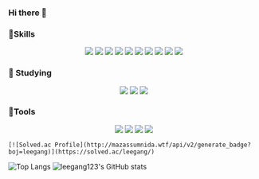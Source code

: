 ### Hi there 👋


###  :muscle:Skills
<p align ="center">
<img src="https://img.shields.io/badge/HTML5-E34F26?style=flat-square&logo=HTML5&logoColor=white" />
<img src="https://img.shields.io/badge/CSS3-1572B6?style=flat-square&logo=CSS3&logoColor=white" />
<img src="https://img.shields.io/badge/JavaScript-F7DF1E?style=flat-square&logo=JavaScript&logoColor=white" />
<img src="https://img.shields.io/badge/MySQL-4479A1?style=flat-square&logo=MySQL&logoColor=white" />
<img src="https://img.shields.io/badge/python-3776AB?style=flat-square&logo=python&logoColor=white" />
<img src="https://img.shields.io/badge/C-A8B9CC?style=flat-square&logo=C&logoColor=white" />
<img src="https://img.shields.io/badge/JAVA-007396?style=flat-square&logo=JAVA&logoColor=white" />
<img src="https://img.shields.io/badge/jQuery-0769AD?style=flat-square&logo=jQuery&logoColor=white" />
<img src="https://img.shields.io/badge/Spring-6DB33F?style=flat-square&logo=jQuery&logoColor=white" />
<img src="https://img.shields.io/badge/SpringBoot-6DB33F?style=flat-square&logo=SpringBoot&logoColor=white" />


### :seedling: Studying

<p align ="center">
<img src="https://img.shields.io/badge/Kubernetes-326CE5?style=flat-square&logo=Kubernetes&logoColor=white" />
<img src="https://img.shields.io/badge/AWS-232F3E?style=flat-square&logo=AWS&logoColor=white" />
<img src="https://img.shields.io/badge/Docker-2496ED?style=flat-square&logo=Docker&logoColor=white" />
    
    

###  :hammer:Tools


<p align ="center">
<img src="https://img.shields.io/badge/Slack-E34F26?style=flat-square&logo=HTML5&logoColor=white" />
<img src="https://img.shields.io/badge/Trello-0052CC?style=flat-square&logo=Trello&logoColor=white" />
<img src="https://img.shields.io/badge/Git-F05032?style=flat-square&logo=Git&logoColor=white" />
<img src="https://img.shields.io/badge/GitHub-181717?style=flat-square&logoGitHub&logoColor=white" />

    [![Solved.ac Profile](http://mazassumnida.wtf/api/v2/generate_badge?boj=leegang)](https://solved.ac/leegang/)
![Top Langs](https://github-readme-stats.vercel.app/api/top-langs/?username=leegang123&layout=Demo&theme=tokyonight)
![leegang123's GitHub stats](https://github-readme-stats.vercel.app/api?username=leegang123&show_icons=true&theme=radical)

